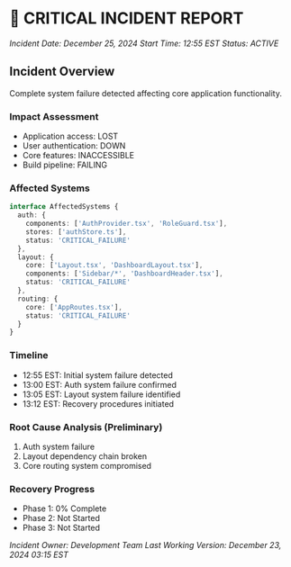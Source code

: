 # 🚨 CRITICAL INCIDENT REPORT
*Incident Date: December 25, 2024*
*Start Time: 12:55 EST*
*Status: ACTIVE*

## Incident Overview
Complete system failure detected affecting core application functionality.

### Impact Assessment
- Application access: LOST
- User authentication: DOWN
- Core features: INACCESSIBLE
- Build pipeline: FAILING

### Affected Systems
```typescript
interface AffectedSystems {
  auth: {
    components: ['AuthProvider.tsx', 'RoleGuard.tsx'],
    stores: ['authStore.ts'],
    status: 'CRITICAL_FAILURE'
  },
  layout: {
    core: ['Layout.tsx', 'DashboardLayout.tsx'],
    components: ['Sidebar/*', 'DashboardHeader.tsx'],
    status: 'CRITICAL_FAILURE'
  },
  routing: {
    core: ['AppRoutes.tsx'],
    status: 'CRITICAL_FAILURE'
  }
}
```

### Timeline
- 12:55 EST: Initial system failure detected
- 13:00 EST: Auth system failure confirmed
- 13:05 EST: Layout system failure identified
- 13:12 EST: Recovery procedures initiated

### Root Cause Analysis (Preliminary)
1. Auth system failure
2. Layout dependency chain broken
3. Core routing system compromised

### Recovery Progress
- Phase 1: 0% Complete
- Phase 2: Not Started
- Phase 3: Not Started

*Incident Owner: Development Team*
*Last Working Version: December 23, 2024 03:15 EST* 